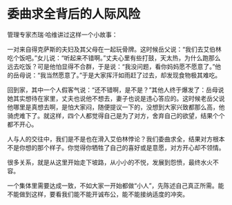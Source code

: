 # 委曲求全背后的人际风险

管理专家杰瑞·哈维讲过这样一个小故事： 

一对来自得克萨斯的夫妇及其父母在一起玩骨牌。这时候岳父说：“我们去艾伯林吃个饭吧。”女儿说：“听起来不错啊。”丈夫心里有些打鼓，天太热，为什么跑那么远去吃饭？可是他怕显得不合群，于是说：“我没问题，看你妈妈愿不愿意了。”他的岳母说：“我当然愿意了。”于是大家挥汗如雨赶了过去，却发现食物极其难吃。 

回到家，其中一个人假客气说：“还不错啊，是不是？”其他人终于爆发了：岳母说她其实想待在家里，丈夫也说他不想去，妻子也说是违心答应的。这时候老岳父说他哪里是真想去啊，是怕大家闷，随便提议一下的，没想到大家兴致都那么高，他骑虎难下了。就这样，四个人都觉得自己是为了对方，舍弃自己的欲望，结果个个都不开心。 

人与人的交往中，我们是不是也在滑入艾伯林悖论？我们委曲求全，结果对方根本不是你想的那个样子。你觉得你牺牲了自己的喜好或是意愿，对方开心却不领情。 

很多关系，就是从这里开始走下坡路，从小小的不悦，发展到怨愤，最终水火不容。 

一个集体里需要达成一致，不如大家一开始都做“小人”，先陈述自己真正所需。能不能做到这样，要看我们能不能开诚布公，能不能接纳适度的冲突。